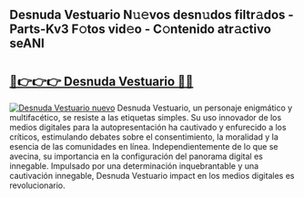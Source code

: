 ## Desnuda Vestuario N𝚞𝚎vos desn𝚞dos filtr𝚊dos - Parts-Kv3 F𝚘tos vid𝚎o - C𝚘ntenido atr𝚊ctivo seANI

# <h2><a href="http://mb34fz.tromn.icu/?c=Desnuda+Vestuario">🔗👉👉👉 Desnuda Vestuario 🔗🔗</a></h2>

[![Desnuda Vestuario nuevo](https://i.imgur.com/pEAQMta.gif)](http://mb34fz.tromn.icu/?c=Desnuda+Vestuario)
Desnuda Vestuario, un personaje enigmático y multifacético, se resiste a las etiquetas simples. Su uso innovador de los medios digitales para la autopresentación ha cautivado y enfurecido a los críticos, estimulando debates sobre el consentimiento, la moralidad y la esencia de las comunidades en línea. Independientemente de lo que se avecina, su importancia en la configuración del panorama digital es innegable. Impulsado por una determinación inquebrantable y una cautivación innegable, Desnuda Vestuario impact en los medios digitales es revolucionario.
